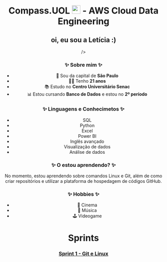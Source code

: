 <h1 align=center> Compass.UOL <img src="https://logospng.org/download/uol/logo-uol-icon-256.png" width="27"/> - AWS Cloud Data Engineering </h1>

<h2 align="center">oi, eu sou a Letícia :) </h2>

<center <img width="35%" src="https://media.licdn.com/dms/image/v2/D4D03AQGf_10niGdXGg/profile-displayphoto-shrink_400_400/profile-displayphoto-shrink_400_400/0/1685994501131?e=1730332800&v=beta&t=g8-oLg6q4cPIKrUlaMAAeBQPrg0SkpZ4ipaKdcJ3guU" alt="letícia." /> />



<h3 align="center"> ✨ Sobre mim ✨ </h3>

- 🏡 Sou da capital de **São Paulo**
- 👩‍🎓 Tenho **21 anos**
- 📚 Estudo no **Centro Universitário Senac**
- 📊 Estou cursando **Banco de Dados** e estou no **2º período**

<h3 align="center"> ✨ Linguagens e Conhecimetos ✨ </h3>

- SQL
- Python
- Excel
- Power BI
- Inglês avançado
- Visualização de dados
- Análise de dados

<h3 align="center"> ✨ O estou aprendendo? ✨ </h3>
<p> No momento, estou aprendendo sobre comandos Linux e Git, além de como criar repositórios e utilizar a plataforma de hospedagem de códigos GitHub.</p>

<h3 align="center"> ✨ Hobbies ✨ </h3>

- 🎥 Cinema
- 🎵 Música 
- 🕹️ Videogame

# Sprints

###  <a href= Sprint-1 > Sprint 1 - Git e Linux </a>
